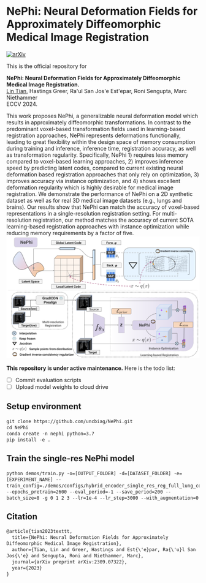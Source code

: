 # NePhi: Neural Deformation Fields for Approximately Diffeomorphic Medical Image Registration
[![arXiv](https://img.shields.io/badge/arXiv-2203.05565-b31b1b.svg)](https://arxiv.org/abs/2309.07322)

This is the official repository for

**NePhi: Neural Deformation Fields for Approximately Diffeomorphic Medical Image Registration.** \
[Lin Tian](https://www.cs.unc.edu/~lintian/), Hastings Greer, Ra\'ul San Jos\'e Est\'epar, Roni Sengupta, Marc Niethammer\
ECCV 2024.

This work proposes NePhi, a generalizable neural deformation model which results in approximately diffeomorphic transformations. In contrast to the predominant voxel-based transformation fields used in learning-based registration approaches, NePhi represents deformations functionally, leading to great flexibility within the design space of memory consumption during training and inference, inference time, registration accuracy, as well as transformation regularity. Specifically, NePhi 1) requires less memory compared to voxel-based learning approaches, 2) improves inference speed by predicting latent codes, compared to current existing neural deformation based registration approaches that only rely on optimization, 3) improves accuracy via instance optimization, and 4) shows excellent deformation regularity which is highly desirable for medical image registration. We demonstrate the performance of NePhi on a 2D synthetic dataset as well as for real 3D medical image datasets (e.g., lungs and brains). Our results show that NePhi can match the accuracy of voxel-based representations in a single-resolution registration setting. For multi-resolution registration, our method matches the accuracy of current SOTA learning-based registration approaches with instance optimization while reducing memory requirements by a factor of five.
![Model Structure](/pages/static/images/NePhi_pipeline.png)

**This repository is under active maintenance.** Here is the todo list:
- [ ] Commit evaluation scripts
- [ ] Upload model weights to cloud drive

## Setup environment
```
git clone https://github.com/uncbiag/NePhi.git
cd NePhi
conda create -n nephi python=3.7
pip install -e .
```

## Train the single-res NePhi model
```
python demos/train.py -o=[OUTPUT_FOLDER] -d=[DATASET_FOLDER] -e=[EXPERIMENT_NAME] --train_config=./demos/configs/hybrid_encoder_single_res_reg_full_lung_config.py --epochs_pretrain=2600 --eval_period=-1 --save_period=200 --batch_size=8 -g 0 1 2 3 --lr=1e-4 --lr_step=3000 --with_augmentation=0
```

## Citation
```
@article{tian2023texttt,
  title={NePhi: Neural Deformation Fields for Approximately Diffeomorphic Medical Image Registration},
  author={Tian, Lin and Greer, Hastings and Est{\'e}par, Ra{\'u}l San Jos{\'e} and Sengupta, Roni and Niethammer, Marc},
  journal={arXiv preprint arXiv:2309.07322},
  year={2023}
}
```
